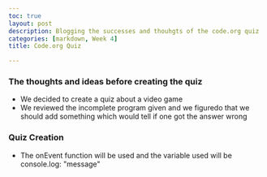 ```yaml
---
toc: true
layout: post
description: Blogging the successes and thouhgts of the code.org quiz
categories: [markdown, Week 4]
title: Code.org Quiz

---
```


### The thoughts and ideas before creating the quiz

- We decided to create a quiz about a video game
- We reviewed the incomplete program given and we figuredo that we should add something which would tell if one got the answer wrong

### Quiz Creation
- The onEvent function will be used and the variable used will be console.log: "message"
